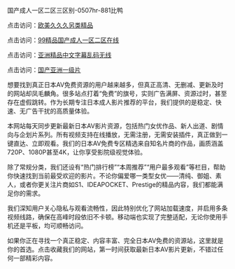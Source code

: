 国产成人一区二区三区别-0507hr-881比鸭


点击访问：<a href="https://vassv.pages.dev/">欧美久久久另类精品</a>

点击访问：<a href="https://gsd-agv.pages.dev/">99精品国产成人一区二区在线</a>

点击访问：<a href="https://bsdf-5f5.pages.dev/">亚洲精品中文字幕乱码无线</a>

点击访问：<a href="https://cfad.pages.dev/">国产亚洲一级片</a>


想要找到真正日本AV免费资源的用户越来越多，但真正高清、无删减、更新及时的网站却凤毛麟角。很多站点打着“免费”的旗号，实则广告满屏、资源过时，甚至存在虚假跳转。作为长期专注日本成人影片推荐的平台，我们提供的是稳定、快速、无广告干扰的高质量体验。

本网站每天同步更新最新日本AV影片资源，包括热门女优作品、新人出道、剧情向与企划片系列。所有视频支持在线播放，无需注册，无需安装插件，真正做到一键直达、立即观看。我们的日本AV免费专区精选来自知名片商的作品，画质涵盖720P、1080P甚至4K，让你享受影院级视觉体验。

除了常规分类，我们还设有“热门排行榜”“本周推荐”“用户最多观看”等栏目，帮助你快速找到当前最受欢迎的影片。不论你偏爱哪一类型女优——清纯、御姐、素人，或者你更关注片商如S1、IDEAPOCKET、Prestige的精品内容，我们都能满足你的需求。

我们深知用户关心隐私与观看流畅性，因此特别优化了网站加载速度，并启用多条视频线路，确保在高峰时段依旧不卡顿。移动端也实现了完整适配，无论你使用手机还是平板，均可顺畅访问。

如果你正在寻找一个真正稳定、内容丰富、完全日本AV免费的资源站，这里就是你的首选。点击收藏我们的网站，第一时间获取最新日本AV影片更新，不错过任何一部精彩内容。


<span style="display:none;">[Canonical link ( https://github.com/vt20250705/345135 ）</span>
